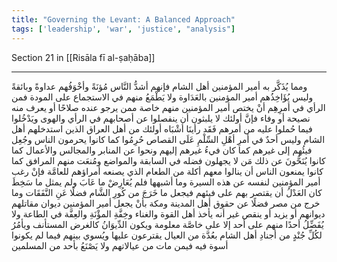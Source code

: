 ```yaml
---
title: "Governing the Levant: A Balanced Approach"
tags: ['leadership', 'war', 'justice', "analysis"]
---
```


 Section 21 in [[Risāla fī al-ṣaḥāba]]

---
ومما يُذَكَّر به أمير المؤمنين أهل الشام فإنهم أشدُّ النَّاس مُؤنَةً وأخْوَفُهم عداوةً وبائقةً  وليس يُؤَاخِذُهم أمير المؤمنين بالعَدَاوة ولا يَطْمَعُ منهم في الاستجماع على المودة فمن الرأي في أمرِهِم أنْ يختص أمير المؤمنين منهم خاصة ممن يرجو عنده صلاحًا أو يعرف منه نصيحة أو وفاء فإنَّ أولئك لا يلبثون أن ينفصلوا عن أصحابهم في الرأي والهوى ويَدْخُلوا فيما حُملوا عليه من أمرهم فَقَد رأينَا أشْبَاه أولئك من أهل العراق الذين استدخلهم أهل الشام  وليس أحدٌ في أمرِ أهْلِ السِّلْمِ عَلَى القصاص حُرِمُوا كما كانوا يحرمون الناس وجُعِل فيئُهم إلى غيرهم كما كان فيءُ غيرهم إليهم ونحوا عن المنابر والمجالس والأعمال كما كانوا يُنَحُّونَ عن ذلك مَن لا يجهلون فضله في السابقة والمواضع ومُنعَت منهم المرافق كما كانوا يمنعون الناس أن ينالوا معهم أكلة من الطعام الذي يصنعه أمراؤهم للعامَّة فإنْ رغب أمير المؤمنين لنفسه عن هذه السيرة وما أشبهها فلم يُعَارِضْ ما عَابَ ولم يمثل ما سَخِطَ كان العَدْلُ أن يقتصر بهم على فيئهم فيجعل ما خَرَجَ من كُورِ الشَّام فضلًا عَنِ النَّفَقَات وما خرج من مصر فضلًا عن حقوق أهل المدينة ومكة بأنْ يجعل أمير المؤمنين ديوان مقاتلهم ديوانهم أو يزيد أو ينقص غير أنه يأخذ أهل القوة والغناء وخِفَّةِ المؤْنَةِ والعِفَّة في الطاعة ولا يُفَضِّلُ أحدًا منهم على أحد إلا على خاصَّة معلومة ويكون الدِّيوَانُ كالغرض المستأنف ويأمُرُ لكُلِّ جُنْدٍ من أجنادِ أهل الشام بعُدَّة من العيال يقترعون عليها ويُسوي بينهم فيما لم يكونوا أسوة فيه فيمن مات من عيالاتهم ولا يَصْنَعُ بأحد من المسلمين
